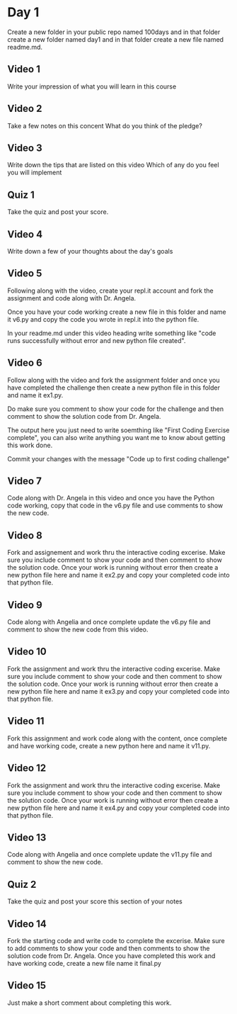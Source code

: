 # Day 1
Create a new folder in your public repo named 100days and in that folder create a new folder named day1 and in that folder create a new file named readme.md.

## Video 1
Write your impression of what you will learn in this course

## Video 2
Take a few notes on this concent
What do you think of the pledge?

## Video 3
Write down the tips that are listed on this video
Which of any do you feel you will implement

## Quiz 1
Take the quiz and post your score. 

## Video 4
Write down a few of your thoughts about the day's goals

## Video 5
Following along with the video, create your repl.it account and fork the assignment and code along with Dr. Angela. 

Once you have your code working create a new file in this folder and name it v6.py and copy the code you wrote in repl.it into the python file.  

In your readme.md under this video heading write something like "code runs successfully without error and new python file created".  


## Video 6
Follow along with the video and fork the assignment folder and once you have completed the challenge then create a new python file in this folder and name it ex1.py.

Do make sure you comment to show your code for the challenge and then comment to show the solution code from Dr. Angela.

The output here you just need to write soemthing like "First Coding Exercise complete", you can also write anything you want me to know about getting this work done.

Commit your changes with the message "Code up to first coding challenge"

## Video 7
Code along with Dr. Angela in this video and once you have the Python code working, copy that code in the v6.py file and use comments to show the new code. 


## Video 8
Fork and assignement and work thru the interactive coding excerise. Make sure you include comment to show your code and then comment to show the solution code.  Once your work is running without error then create a new python file here and name it ex2.py and copy your completed code into that python file. 

## Video 9 
Code along with Angelia and once complete update the v6.py file and comment to show the new code from this video. 

## Video 10
Fork the assignment and work thru the interactive coding excerise.  Make sure you include comment to show your code and then comment to show the solution code.  Once your work is running without error then create a new python file here and name it ex3.py and copy your completed code into that python file.

## Video 11
Fork this assignment and work code along with the content, once complete and have working code, create a new python here and name it v11.py.  

## Video 12
Fork the assignment and work thru the interactive coding excerise.  Make sure you include comment to show your code and then comment to show the solution code.  Once your work is running without error then create a new python file here and name it ex4.py and copy your completed code into that python file.

## Video 13
Code along with Angelia and once complete update the v11.py file and comment to show the new code.

## Quiz 2
Take the quiz and post your score this section of your notes

## Video 14
Fork the starting code and write code to complete the excerise.  Make sure to add comments to show your code and then comments to show the solution code from Dr. Angela.  Once you have completed this work and have working code, create a new file name it final.py

## Video 15
Just make a short comment about completing this work.
